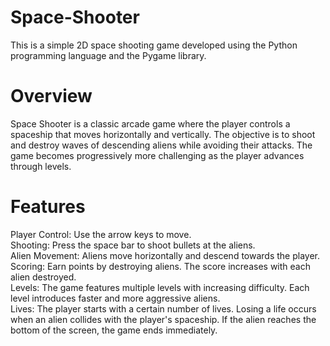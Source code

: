 # Space-Shooter
This is a simple 2D space shooting game developed using the Python programming language and the Pygame library.

# Overview
Space Shooter is a classic arcade game where the player controls a spaceship that moves horizontally and vertically. The objective is to shoot and destroy waves of descending aliens while avoiding their attacks. The game becomes progressively more challenging as the player advances through levels.

# Features
Player Control: Use the arrow keys to move.  
Shooting: Press the space bar to shoot bullets at the aliens.  
Alien Movement: Aliens move horizontally and descend towards the player.  
Scoring: Earn points by destroying aliens. The score increases with each alien destroyed.  
Levels: The game features multiple levels with increasing difficulty. Each level introduces faster and more aggressive aliens.  
Lives: The player starts with a certain number of lives. Losing a life occurs when an alien collides with the player's spaceship. If the alien reaches the bottom of the screen, the game ends immediately.  
